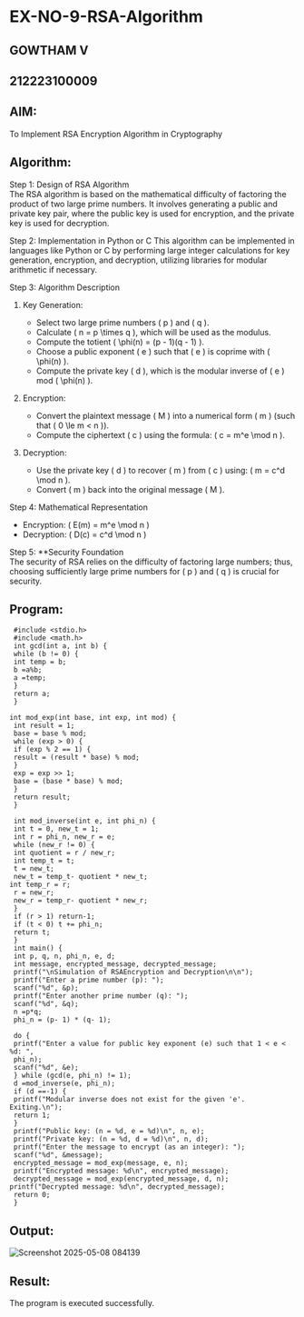 # EX-NO-9-RSA-Algorithm
## GOWTHAM V
## 212223100009
## AIM:
To Implement RSA Encryption Algorithm in Cryptography

## Algorithm:


Step 1: Design of RSA Algorithm  
The RSA algorithm is based on the mathematical difficulty of factoring the product of two large prime numbers. It involves generating a public and private key pair, where the public key is used for encryption, and the private key is used for decryption.

Step 2: Implementation in Python or C 
This algorithm can be implemented in languages like Python or C by performing large integer calculations for key generation, encryption, and decryption, utilizing libraries for modular arithmetic if necessary.

Step 3: Algorithm Description  
1. Key Generation:
   - Select two large prime numbers \( p \) and \( q \).
   - Calculate \( n = p \times q \), which will be used as the modulus.
   - Compute the totient \( \phi(n) = (p - 1)(q - 1) \).
   - Choose a public exponent \( e \) such that \( e \) is coprime with \( \phi(n) \).
   - Compute the private key \( d \), which is the modular inverse of \( e \) mod \( \phi(n) \).

2. Encryption:
   - Convert the plaintext message \( M \) into a numerical form \( m \) (such that \( 0 \le m < n \)).
   - Compute the ciphertext \( c \) using the formula: \( c = m^e \mod n \).

3. Decryption:
   - Use the private key \( d \) to recover \( m \) from \( c \) using: \( m = c^d \mod n \).
   - Convert \( m \) back into the original message \( M \).

Step 4: Mathematical Representation  
- Encryption: \( E(m) = m^e \mod n \)
- Decryption: \( D(c) = c^d \mod n \)

Step 5: **Security Foundation  
The security of RSA relies on the difficulty of factoring large numbers; thus, choosing sufficiently large prime numbers for \( p \) and \( q \) is crucial for security.

## Program:
```
 #include <stdio.h>
 #include <math.h>
 int gcd(int a, int b) {
 while (b != 0) {
 int temp = b;
 b =a%b;
 a =temp;
 }
 return a;
 }
 
int mod_exp(int base, int exp, int mod) {
 int result = 1;
 base = base % mod;
 while (exp > 0) {
 if (exp % 2 == 1) {
 result = (result * base) % mod;
 }
 exp = exp >> 1; 
 base = (base * base) % mod;
 }
 return result;
 }
 
 int mod_inverse(int e, int phi_n) {
 int t = 0, new_t = 1;
 int r = phi_n, new_r = e;
 while (new_r != 0) {
 int quotient = r / new_r;
 int temp_t = t;
 t = new_t;
 new_t = temp_t- quotient * new_t;
int temp_r = r;
 r = new_r;
 new_r = temp_r- quotient * new_r;
 }
 if (r > 1) return-1; 
 if (t < 0) t += phi_n;
 return t;
 }
 int main() {
 int p, q, n, phi_n, e, d;
 int message, encrypted_message, decrypted_message;
 printf("\nSimulation of RSAEncryption and Decryption\n\n");
 printf("Enter a prime number (p): ");
 scanf("%d", &p);
 printf("Enter another prime number (q): ");
 scanf("%d", &q);
 n =p*q;
 phi_n = (p- 1) * (q- 1);

 do {
 printf("Enter a value for public key exponent (e) such that 1 < e < %d: ",
 phi_n);
 scanf("%d", &e);
 } while (gcd(e, phi_n) != 1);
 d =mod_inverse(e, phi_n);
 if (d ==-1) {
 printf("Modular inverse does not exist for the given 'e'. Exiting.\n");
 return 1;
 }
 printf("Public key: (n = %d, e = %d)\n", n, e);
 printf("Private key: (n = %d, d = %d)\n", n, d);
 printf("Enter the message to encrypt (as an integer): ");
 scanf("%d", &message);
 encrypted_message = mod_exp(message, e, n);
 printf("Encrypted message: %d\n", encrypted_message);
 decrypted_message = mod_exp(encrypted_message, d, n);
printf("Decrypted message: %d\n", decrypted_message);
 return 0;
 }
```




## Output:
![Screenshot 2025-05-08 084139](https://github.com/user-attachments/assets/7fccffe1-64c7-46d0-b735-2a985c166d1a)



## Result:
 The program is executed successfully.
